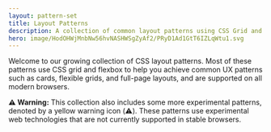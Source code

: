 ```yaml
---
layout: pattern-set
title: Layout Patterns
description: A collection of common layout patterns using CSS Grid and Flexbox.
hero: image/HodOHWjMnbNw56hvNASHWSgZyAf2/PRyD1Ad1GtT6IZLqWtu1.svg
---
```


Welcome to our growing collection of CSS layout patterns. Most of these patterns use CSS grid and flexbox to help you achieve common UX patterns such as cards, flexible grids, and full-page layouts, and are supported on all modern browsers.

**⚠️ Warning:**
This collection also includes some more experimental patterns, denoted by a yellow warning icon (⚠️). These patterns use experimental web technologies that are not currently supported in stable browsers.